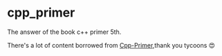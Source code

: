 # cpp_primer
The answer of the book c++ primer 5th.

There's a lot of content borrowed from [Cpp-Primer](https://github.com/Mooophy/Cpp-Primer),thank you tycoons :heart_eyes:
